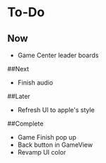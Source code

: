 #  To-Do

## Now
- Game Center leader boards

##Next
- Finish audio

##Later
- Refresh UI to apple's style

##Complete
- Game Finish pop up
- Back button in GameView
- Revamp UI color
